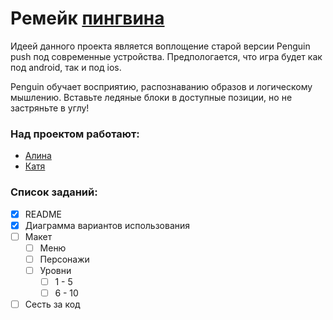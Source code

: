 # Ремейк [пингвина](http://retrospec.sgn.net/games/penguins/ "Heading link")
Идеей данного проекта является воплощение старой версии Penguin push под современные устройства. Предпологается, что игра будет как под android, так и под ios.

Penguin обучает восприятию, распознаванию образов и логическому мышлению. Вставьте ледяные блоки в доступные позиции, но не застряньте в углу!

### Над проектом работают:
- [Алина](https://vk.com/hywerq)
- [Катя](https://vk.com/id222116242)

### Список заданий:

- [x] README
- [x] Диаграмма вариантов использования
- [ ] Макет
    - [ ] Меню
    - [ ] Персонажи
    - [ ] Уровни
      - [ ] 1 - 5 
      - [ ] 6 - 10
- [ ] Сесть за код
